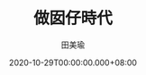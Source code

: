 ---
issue: 401
title: 做囡仔時代
author: 田美瑜
date: 2020-10-29T00:00:00.000+08:00
topic: 懷想
difficulty: 2
wikidata: Q131449202
wikidata_link: https://www.wikidata.org/wiki/Q131449202
author_wikidata_link: https://www.wikidata.org/wiki/Q98096264
author_wikidata: Q98096264
---